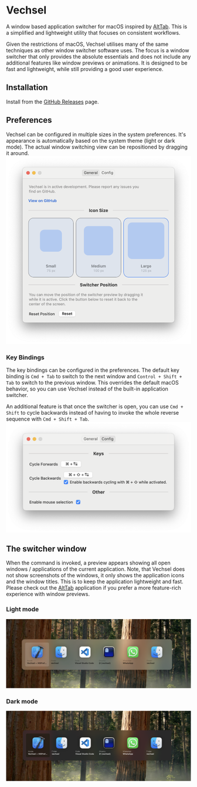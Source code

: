 # Vechsel
A window based application switcher for macOS inspired by [AltTab](https://alt-tab-macos.netlify.app/). This is a simplified and lightweight utility that focuses on consistent workflows.

Given the restrictions of macOS, Vechsel utilises many of the same techniques as other window switcher software uses. The focus is a window switcher that only provides the absolute essentials and does not include any additional features like window previews or animations. It is designed to be fast and lightweight, while still providing a good user experience.

## Installation
Install from the [GitHub Releases](https://github.com/itsbjoern/vechsel/releases) page.

## Preferences
Vechsel can be configured in multiple sizes in the system preferences. It's appearance is automatically based on the system theme (light or dark mode). The actual window switching view can be repositioned by dragging it around.
![Style Preferences](images/general.png)

### Key Bindings
The key bindings can be configured in the preferences. The default key binding is `Cmd + Tab` to switch to the next window and `Control + Shift + Tab` to switch to the previous window. This overrides the default macOS behavior, so you can use Vechsel instead of the built-in application switcher.

An additional feature is that once the switcher is open, you can use `Cmd + Shift` to cycle backwards instead of having to invoke the whole reverse sequence with `Cmd + Shift + Tab`.
![Config Preferences](images/config.png)

## The switcher window
When the command is invoked, a preview appears showing all open windows / applications of the current application. Note, that Vechsel does not show screenshots of the windows, it only shows the application icons and the window titles. This is to keep the application lightweight and fast. Please check out the [AltTab](https://alt-tab-macos.netlify.app/) application if you prefer a more feature-rich experience with window previews.

### Light mode
![Example](images/light.png)

### Dark mode
![Example](images/dark.png)
